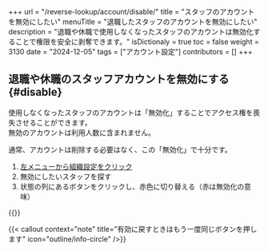 +++
url = "/reverse-lookup/account/disable/"
title = "スタッフのアカウントを無効にしたい"
menuTitle = "退職したスタッフのアカウントを無効にしたい"
description = "退職や休職で使用しなくなったスタッフのアカウントは無効化することで権限を安全に剥奪できます。"
isDictionaly = true
toc = false
weight = 3130
date = "2024-12-05"
tags = ["アカウント設定"]
contributors = []
+++

## 退職や休職のスタッフアカウントを無効にする{#disable}

使用しなくなったスタッフのアカウントは「無効化」することでアクセス権を喪失させることができます。  
無効のアカウントは利用人数に含まれません。

通常、アカウントは削除する必要はなく、この「無効化」で十分です。

1. [左メニューから組織設定をクリック](/docs/manual/initial-setting/staff/rank/#rootSettingBtn)
2. 無効にしたいスタッフを探す
3. 状態の列にあるボタンをクリックし、赤色に切り替える（赤は無効化の意味）

{{<iTablet filename="img/disable" msg="無効化することで人数にもカウントされず、アクセスも一切できないので安心です" alice="shield">}}

{{< callout context="note" title="有効に戻すときはもう一度同じボタンを押します" icon="outline/info-circle" />}}
